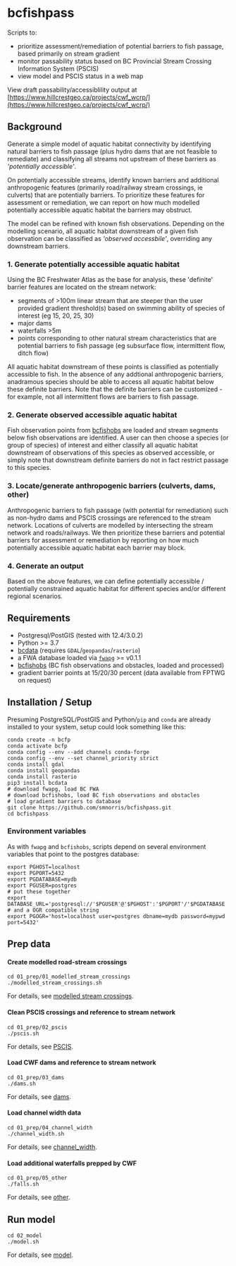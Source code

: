 # bcfishpass

Scripts to:

- prioritize assessment/remediation of potential barriers to fish passage, based primarily on stream gradient
- monitor passability status based on BC Provincial Stream Crossing Information System (PSCIS)
- view model and PSCIS status in a web map

View draft passability/accessiblility output at [https://www.hillcrestgeo.ca/projects/cwf_wcrp/](https://www.hillcrestgeo.ca/projects/cwf_wcrp/)

## Background

Generate a simple model of aquatic habitat connectivity by identifying natural barriers to fish passage (plus hydro dams that are not feasible to remediate) and classifying all streams not upstream of these barriers as *'potentially accessible'*.

On potentially accessible streams, identify known barriers and additional anthropogenic features (primarily road/railway stream crossings, ie culverts) that are potentially barriers. To prioritize these features for assessment or remediation, we can report on how much modelled potentially accessible aquatic habitat the barriers may obstruct.

The model can be refined with known fish observations. Depending on the modelling scenario, all aquatic habitat downstream of a given fish observation can be classified as *'observed accessbile'*, overriding any downstream barriers.


### 1. Generate potentially accessible aquatic habitat

Using the BC Freshwater Atlas as the base for analysis, these 'definite' barrier features are located on the stream network:

- segments of >100m linear stream that are steeper than the user provided gradient threshold(s) based on swimming ability of species of interest (eg 15, 20, 25, 30)
- major dams
- waterfalls >5m
- points corresponding to other natural stream characteristics that are potential barriers to fish passage (eg subsurface flow, intermittent flow, ditch flow)

All aquatic habitat downstream of these points is classified as potentially accessible to fish.  In the absence of any addtional anthropogenic barriers, anadramous species should be able to access all aquatic habitat below these definite barriers. Note that the definite barriers can be customized - for example, not all intermittent flows are barriers to fish passage.

### 2. Generate observed accessible aquatic habitat

Fish observation points from [bcfishobs](https://github.com/smnorris/bcfishobs) are loaded and stream segments below fish observations are identified. A user can then choose a species (or group of species) of interest and either classify all aquatic habitat downstream of observations of this species as observed accessible, or simply note that downstream definite barriers do not in fact restrict passage to this species.

### 3. Locate/generate anthropogenic barriers (culverts, dams, other)

Anthropogenic barriers to fish passage (with potential for remediation) such as non-hydro dams and PSCIS crossings are referenced to the stream network. Locations of culverts are modelled by intersecting the stream network and roads/railways.  We then prioritize these barriers and potential barriers for assessment or remediation by reporting on how much potentially accessible aquatic habitat each barrier may block.

### 4. Generate an output

Based on the above features, we can define potentially accessible / potentially constrained aquatic habitat for different species and/or different regional scenarios.


## Requirements

- Postgresql/PostGIS (tested with 12.4/3.0.2)
- Python >= 3.7
- [bcdata](https://github.com/smnorris/bcdata) (requires `GDAL`/`geopandas`/`rasterio`)
- a FWA database loaded via [`fwapg`](https://github.com/smnorris/fwapg) >= v0.1.1
- [bcfishobs](https://github.com/smnorris/bcfishobs) (BC fish observations and obstacles, loaded and processed)
- gradient barrier points at 15/20/30 percent (data available from FPTWG on request)


## Installation / Setup

Presuming PostgreSQL/PostGIS and Python/`pip` and `conda` are already installed to your system, setup could look something like this:

    conda create -n bcfp
    conda activate bcfp
    conda config --env --add channels conda-forge
    conda config --env --set channel_priority strict
    conda install gdal
    conda install geopandas
    conda install rasterio
    pip3 install bcdata
    # download fwapg, load BC FWA
    # download bcfishobs, load BC fish observations and obstacles
    # load gradient barriers to database
    git clone https://github.com/smnorris/bcfishpass.git
    cd bcfishpass

### Environment variables

As with `fwapg` and `bcfishobs`, scripts depend on several environment variables that point to the postgres database:

    export PGHOST=localhost
    export PGPORT=5432
    export PGDATABASE=mydb
    export PGUSER=postgres
    # put these together
    export DATABASE_URL='postgresql://'$PGUSER'@'$PGHOST':'$PGPORT'/'$PGDATABASE
    # and a OGR compatible string
    export PGOGR='host=localhost user=postgres dbname=mydb password=mypwd port=5432'


## Prep data

#### Create modelled road-stream crossings

    cd 01_prep/01_modelled_stream_crossings
    ./modelled_stream_crossings.sh

For details, see [modelled stream crossings](01_prep/01_modelled_stream_crossings).

#### Clean PSCIS crossings and reference to stream network

    cd 01_prep/02_pscis
    ./pscis.sh

For details, see [PSCIS](01_prep/02_pscis).

#### Load CWF dams and reference to stream network

    cd 01_prep/03_dams
    ./dams.sh

For details, see [dams](01_prep/03_dams).

#### Load channel width data

    cd 01_prep/04_channel_width
    ./channel_width.sh

For details, see [channel_width](01_prep/04_channel_width).

#### Load additional waterfalls prepped by CWF

    cd 01_prep/05_other
    ./falls.sh

For details, see [other](01_prep/05_other).


## Run model

    cd 02_model
    ./model.sh

For details, see [model](02_model).




